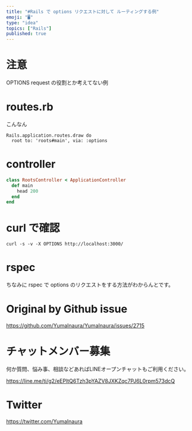 ```yaml
---
title: "#Rails で options リクエストに対して ルーティングする例"
emoji: "🖥"
type: "idea"
topics: ["Rails"]
published: true
---
```


# 注意

OPTIONS request の役割とか考えてない例

# routes.rb

こんなん

```
Rails.application.routes.draw do
  root to: 'roots#main', via: :options
```

# controller

```rb
class RootsController < ApplicationController
  def main
    head 200
  end
end
```

# curl で確認

```
curl -s -v -X OPTIONS http://localhost:3000/ 
```

# rspec

ちなみに rspec で options のリクエストをする方法がわからんとです。


# Original by Github issue

https://github.com/YumaInaura/YumaInaura/issues/2715








<!-- Update From Qiita API -->

# チャットメンバー募集


何か質問、悩み事、相談などあればLINEオープンチャットもご利用ください。

https://line.me/ti/g2/eEPltQ6Tzh3pYAZV8JXKZqc7PJ6L0rpm573dcQ





# Twitter


https://twitter.com/YumaInaura


<!-- Update From Qiita API -->



